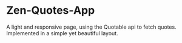 # Zen-Quotes-App

A light and responsive page, using the Quotable api to fetch quotes.
Implemented in a simple yet beautiful layout.
